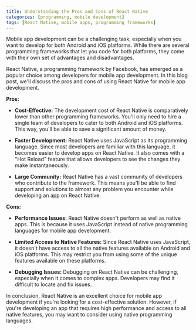 ```yaml
---
title: Understanding the Pros and Cons of React Native
categories: [programming, mobile development]
tags: [React Native, mobile apps, programming frameworks]
---
```


Mobile app development can be a challenging task, especially when you want to develop for both Android and iOS platforms. While there are several programming frameworks that let you code for both platforms, they come with their own set of advantages and disadvantages.

React Native, a programming framework by Facebook, has emerged as a popular choice among developers for mobile app development. In this blog post, we'll discuss the pros and cons of using React Native for mobile app development.

**Pros:**

- **Cost-Effective:** The development cost of React Native is comparatively lower than other programming frameworks. You'll only need to hire a single team of developers to cater to both Android and iOS platforms. This way, you'll be able to save a significant amount of money.

- **Faster Development:** React Native uses JavaScript as its programming language. Since most developers are familiar with this language, it becomes easier to develop apps on React Native. It also comes with a "Hot Reload" feature that allows developers to see the changes they make instantaneously.

- **Large Community:** React Native has a vast community of developers who contribute to the framework. This means you'll be able to find support and solutions to almost any problem you encounter while developing an app on React Native.

**Cons:**

- **Performance Issues:** React Native doesn't perform as well as native apps. This is because it uses JavaScript instead of native programming languages for mobile app development.

- **Limited Access to Native Features:** Since React Native uses JavaScript, it doesn't have access to all the native features available on Android and iOS platforms. This may restrict you from using some of the unique features available on these platforms.

- **Debugging Issues:** Debugging on React Native can be challenging, especially when it comes to complex apps. Developers may find it difficult to locate and fix issues.

In conclusion, React Native is an excellent choice for mobile app development if you're looking for a cost-effective solution. However, if you're developing an app that requires high performance and access to all native features, you may want to consider using native programming languages.